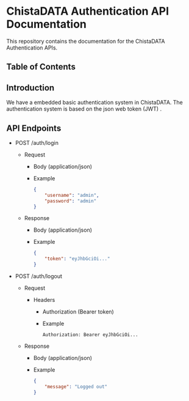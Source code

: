# ChistaDATA Authentication API Documentation

This repository contains the documentation for the ChistaDATA Authentication APIs.


## Table of Contents



## Introduction

We have a embedded basic authentication system in ChistaDATA. The authentication system is based on the json web token (JWT) .

## API Endpoints

- POST /auth/login
  - Request
    - Body (application/json)
    - Example
  
        ```json
        {
            "username": "admin",
            "password": "admin"
        }
        ```

  - Response
    - Body (application/json)
    - Example
  
        ```json
        {
            "token": "eyJhbGciOi..."
        }
        ```

- POST /auth/logout
  - Request
    - Headers
      - Authorization (Bearer token)
      - Example
  
          ```shell
          Authorization: Bearer eyJhbGciOi...
          ```

  - Response
    - Body (application/json)
    - Example
  
        ```json
        {
            "message": "Logged out"
        }
        ```
